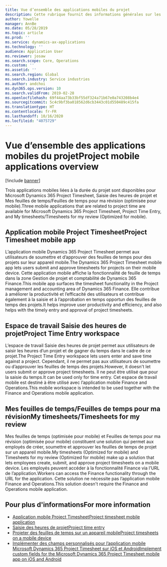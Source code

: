 ```yaml
---
title: Vue d’ensemble des applications mobiles du projet
description: Cette rubrique fournit des informations générales sur les applications liées au temps du projet pour Microsoft Dynamics 365 Project Timesheet, Saisie des heures de projet et Mes feuilles de temps/Feuilles de temps disponibles sur un appareil mobile.
author: Yowelle
manager: AnnBe
ms.date: 05/28/2019
ms.topic: article
ms.prod: ''
ms.service: dynamics-ax-applications
ms.technology: ''
audience: Application User
ms.reviewer: josaw
ms.search.scope: Core, Operations
ms.custom: ''
ms.assetid: ''
ms.search.region: Global
ms.search.industry: Service industries
ms.author: andchoi
ms.dyn365.ops.version: 10
ms.search.validFrom: 2019-02-28
ms.openlocfilehash: 69f44aa73b33bf55df324a71b67e0a743208b4e4
ms.sourcegitcommit: 5c4c9bf3ba018562d6cb3443c01d550489c415fa
ms.translationtype: HT
ms.contentlocale: fr-FR
ms.lasthandoff: 10/16/2020
ms.locfileid: "4075729"
---
```

# <a name="project-mobile-applications-overview"></a><span data-ttu-id="6e982-103">Vue d’ensemble des applications mobiles du projet</span><span class="sxs-lookup"><span data-stu-id="6e982-103">Project mobile applications overview</span></span>

[!include [banner](../includes/banner.md)]

<span data-ttu-id="6e982-104">Trois applications mobiles liées à la durée du projet sont disponibles pour Microsoft Dynamics 365 Project Timesheet, Saisie des heures de projet et Mes feuilles de temps/Feuilles de temps pour ma révision (optimisée pour mobile).</span><span class="sxs-lookup"><span data-stu-id="6e982-104">Three mobile applications that are related to project time are available for Microsoft Dynamics 365 Project Timesheet, Project Time Entry, and My timesheets/Timesheets for my review (Optimized for mobile).</span></span>

## <a name="project-timesheet-mobile-app"></a><span data-ttu-id="6e982-105">Application mobile Project Timesheet</span><span class="sxs-lookup"><span data-stu-id="6e982-105">Project Timesheet mobile app</span></span>

<span data-ttu-id="6e982-106">L’application mobile Dynamics 365 Project Timesheet permet aux utilisateurs de soumettre et d’approuver des feuilles de temps pour des projets sur leur appareil mobile.</span><span class="sxs-lookup"><span data-stu-id="6e982-106">The Dynamics 365 Project Timesheet mobile app lets users submit and approve timesheets for projects on their mobile device.</span></span> <span data-ttu-id="6e982-107">Cette application mobile affiche la fonctionnalité de feuille de temps dans la zone Gestion de projet et comptabilité de Dynamics 365 Finance.</span><span class="sxs-lookup"><span data-stu-id="6e982-107">This mobile app surfaces the timesheet functionality in the Project management and accounting area of Dynamics 365 Finance.</span></span> <span data-ttu-id="6e982-108">Elle contribue à améliorer la productivité et l’efficacité des utilisateurs et contribue également à la saisie et à l’approbation en temps opportun des feuilles de temps des projets.</span><span class="sxs-lookup"><span data-stu-id="6e982-108">It helps improve user productivity and efficiency, and also helps with the timely entry and approval of project timesheets.</span></span>

## <a name="project-time-entry-workspace"></a><span data-ttu-id="6e982-109">Espace de travail Saisie des heures de projet</span><span class="sxs-lookup"><span data-stu-id="6e982-109">Project Time Entry workspace</span></span>

<span data-ttu-id="6e982-110">L’espace de travail Saisie des heures de projet permet aux utilisateurs de saisir les heures d’un projet et de gagner du temps dans le cadre de ce projet.</span><span class="sxs-lookup"><span data-stu-id="6e982-110">The Project Time Entry workspace lets users enter and save time against a project.</span></span> <span data-ttu-id="6e982-111">Cependant, il ne permet pas aux utilisateurs de soumettre ou d’approuver les feuilles de temps des projets.</span><span class="sxs-lookup"><span data-stu-id="6e982-111">However, it doesn't let users submit or approve project timesheets.</span></span> <span data-ttu-id="6e982-112">Il ne peut être utilisé que pour la saisie du temps.</span><span class="sxs-lookup"><span data-stu-id="6e982-112">It can be used only for time entry.</span></span> <span data-ttu-id="6e982-113">Cet espace de travail mobile est destiné à être utilisé avec l’application mobile Finance and Operations.</span><span class="sxs-lookup"><span data-stu-id="6e982-113">This mobile workspace is intended to be used together with the Finance and Operations mobile application.</span></span>

## <a name="my-timesheetstimesheets-for-my-review"></a><span data-ttu-id="6e982-114">Mes feuilles de temps/Feuilles de temps pour ma révision</span><span class="sxs-lookup"><span data-stu-id="6e982-114">My timesheets/Timesheets for my review</span></span>

<span data-ttu-id="6e982-115">Mes feuilles de temps (optimisée pour mobile) et Feuilles de temps pour ma révision (optimisée pour mobile) constituent une solution qui permet aux employés de créer, soumettre et approuver les feuilles de temps de projet sur un appareil mobile.</span><span class="sxs-lookup"><span data-stu-id="6e982-115">My timesheets (Optimized for mobile) and Timesheets for my review (Optimized for mobile) make up a solution that lets employees create, submit, and approve project timesheets on a mobile device.</span></span> <span data-ttu-id="6e982-116">Les employés peuvent accéder à la fonctionnalité Finance via l’URL de l’application.</span><span class="sxs-lookup"><span data-stu-id="6e982-116">Workers can access the Finance functionality through the URL for the application.</span></span> <span data-ttu-id="6e982-117">Cette solution ne nécessite pas l’application mobile Finance and Operations.</span><span class="sxs-lookup"><span data-stu-id="6e982-117">This solution doesn't require the Finance and Operations mobile application.</span></span>

## <a name="for-more-information"></a><span data-ttu-id="6e982-118">Pour plus d'informations</span><span class="sxs-lookup"><span data-stu-id="6e982-118">For more information</span></span>

- [<span data-ttu-id="6e982-119">Application mobile Project Timesheet</span><span class="sxs-lookup"><span data-stu-id="6e982-119">Project timesheet mobile application</span></span>](project-timesheet.md)
- [<span data-ttu-id="6e982-120">Saisie des heures de projet</span><span class="sxs-lookup"><span data-stu-id="6e982-120">Project time entry</span></span>]( project-time-entry-mobile-workspace.md)
- [<span data-ttu-id="6e982-121">Projeter des feuilles de temps sur un appareil mobile</span><span class="sxs-lookup"><span data-stu-id="6e982-121">Project timesheets on a mobile device</span></span>](Mobile-timesheets.md)
- [<span data-ttu-id="6e982-122">Implémenter des champs personnalisés pour l’application mobile Microsoft Dynamics 365 Project Timesheet sur iOS et Android</span><span class="sxs-lookup"><span data-stu-id="6e982-122">Implement custom fields for the Microsoft Dynamics 365 Project Timesheet mobile app on iOS and Android</span></span>](custom-fields-mobile.md)
